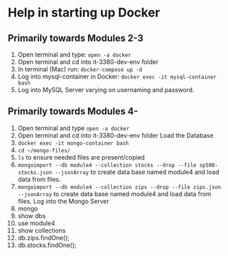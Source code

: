 # Help in starting up Docker
## Primarily towards Modules 2-3

1. Open terminal and type: ```open -a docker```
2. Open terminal and cd into it-3380-dev-env folder
3. In terminal (Mac) run: ```docker-compose up -d```
4. Log into mysql-container in Docker: ```docker exec -it mysql-container bash```
5. Log into MySQL Server varying on usernaming and password.

## Primarily towards Modules 4-
1. Open terminal and type ```open -a docker```
2. Open terminal and cd into it-3380-dev-env folder
Load the Database
3. ```docker exec -it mongo-container bash```
4. ```cd ~/mongo-files/```
5. ```ls``` to ensure needed files are present/copied
6. ```mongoimport --db module4 --collection stocks --drop --file sp500-stocks.json --jsonArray``` to create data base named module4 and load data from files.
7. ```mongoimport --db module4 --collection zips --drop --file zips.json --jsonArray``` to create data base named module4 and load data from files.
Log into the Mongo Server
8. mongo
9. show dbs
10. use module4
11. show collections
12. db.zips.findOne();
13. db.stocks.findOne();